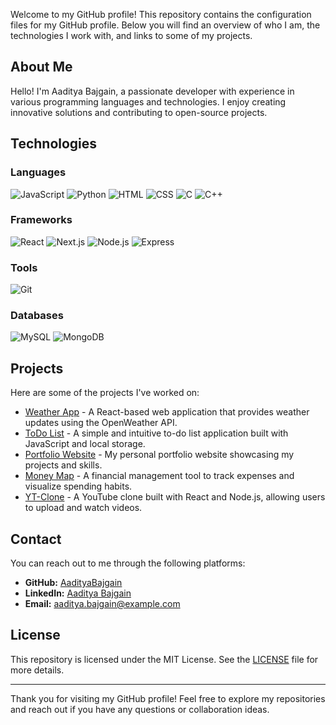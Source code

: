 
Welcome to my GitHub profile! This repository contains the configuration files for my GitHub profile. Below you will find an overview of who I am, the technologies I work with, and links to some of my projects.

## About Me

Hello! I'm Aaditya Bajgain, a passionate developer with experience in various programming languages and technologies. I enjoy creating innovative solutions and contributing to open-source projects.

## Technologies

### Languages
![JavaScript](https://img.shields.io/badge/JavaScript-323330?style=for-the-badge&logo=javascript&logoColor=F7DF1E)
![Python](https://img.shields.io/badge/Python-3776AB?style=for-the-badge&logo=python&logoColor=white)
![HTML](https://img.shields.io/badge/HTML5-E34F26?style=for-the-badge&logo=html5&logoColor=white)
![CSS](https://img.shields.io/badge/CSS3-1572B6?style=for-the-badge&logo=css3&logoColor=white)
![C](https://img.shields.io/badge/C-A8B9CC?style=for-the-badge&logo=c&logoColor=white)
![C++](https://img.shields.io/badge/C++-00599C?style=for-the-badge&logo=cplusplus&logoColor=white)

### Frameworks
![React](https://img.shields.io/badge/React-20232A?style=for-the-badge&logo=react&logoColor=61DAFB)
![Next.js](https://img.shields.io/badge/Next.js-000000?style=for-the-badge&logo=nextdotjs&logoColor=white)
![Node.js](https://img.shields.io/badge/Node.js-339933?style=for-the-badge&logo=nodedotjs&logoColor=white)
![Express](https://img.shields.io/badge/Express-000000?style=for-the-badge&logo=express&logoColor=white)

### Tools
![Git](https://img.shields.io/badge/Git-F05032?style=for-the-badge&logo=git&logoColor=white)

### Databases
![MySQL](https://img.shields.io/badge/MySQL-4479A1?style=for-the-badge&logo=mysql&logoColor=white)
![MongoDB](https://img.shields.io/badge/MongoDB-4EA94B?style=for-the-badge&logo=mongodb&logoColor=white)

## Projects

Here are some of the projects I've worked on:

- [Weather App](https://github.com/AadityaBajgain/weather-app) - A React-based web application that provides weather updates using the OpenWeather API.
- [ToDo List](https://github.com/AadityaBajgain/todo-list) - A simple and intuitive to-do list application built with JavaScript and local storage.
- [Portfolio Website](https://github.com/AadityaBajgain/portfolio-website) - My personal portfolio website showcasing my projects and skills.
- [Money Map](https://github.com/AadityaBajgain/money-map) - A financial management tool to track expenses and visualize spending habits.
- [YT-Clone](https://github.com/AadityaBajgain/yt-clone) - A YouTube clone built with React and Node.js, allowing users to upload and watch videos.

## Contact

You can reach out to me through the following platforms:

- **GitHub:** [AadityaBajgain](https://github.com/AadityaBajgain)
- **LinkedIn:** [Aaditya Bajgain](https://www.linkedin.com/in/aadityabajgain/)
- **Email:** aaditya.bajgain@example.com

## License

This repository is licensed under the MIT License. See the [LICENSE](LICENSE) file for more details.

---

Thank you for visiting my GitHub profile! Feel free to explore my repositories and reach out if you have any questions or collaboration ideas.
